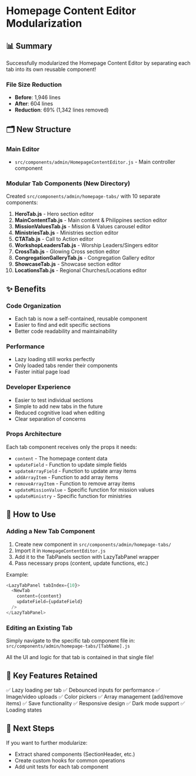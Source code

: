# Homepage Content Editor Modularization

## 📊 Summary

Successfully modularized the Homepage Content Editor by separating each tab into its own reusable component!

### File Size Reduction
- **Before**: 1,946 lines
- **After**: 604 lines
- **Reduction**: 69% (1,342 lines removed)

## 🗂️ New Structure

### Main Editor
- `src/components/admin/HomepageContentEditor.js` - Main controller component

### Modular Tab Components (New Directory)
Created `src/components/admin/homepage-tabs/` with 10 separate components:

1. **HeroTab.js** - Hero section editor
2. **MainContentTab.js** - Main content & Philippines section editor
3. **MissionValuesTab.js** - Mission & Values carousel editor
4. **MinistriesTab.js** - Ministries section editor
5. **CTATab.js** - Call to Action editor
6. **WorkshopLeadersTab.js** - Worship Leaders/Singers editor
7. **CrossTab.js** - Glowing Cross section editor
8. **CongregationGalleryTab.js** - Congregation Gallery editor
9. **ShowcaseTab.js** - Showcase section editor
10. **LocationsTab.js** - Regional Churches/Locations editor

## ✨ Benefits

### Code Organization
- Each tab is now a self-contained, reusable component
- Easier to find and edit specific sections
- Better code readability and maintainability

### Performance
- Lazy loading still works perfectly
- Only loaded tabs render their components
- Faster initial page load

### Developer Experience
- Easier to test individual sections
- Simple to add new tabs in the future
- Reduced cognitive load when editing
- Clear separation of concerns

### Props Architecture
Each tab component receives only the props it needs:
- `content` - The homepage content data
- `updateField` - Function to update simple fields
- `updateArrayField` - Function to update array items
- `addArrayItem` - Function to add array items
- `removeArrayItem` - Function to remove array items
- `updateMissionValue` - Specific function for mission values
- `updateMinistry` - Specific function for ministries

## 🔧 How to Use

### Adding a New Tab Component

1. Create new component in `src/components/admin/homepage-tabs/`
2. Import it in `HomepageContentEditor.js`
3. Add it to the TabPanels section with LazyTabPanel wrapper
4. Pass necessary props (content, update functions, etc.)

Example:
```javascript
<LazyTabPanel tabIndex={10}>
  <NewTab
    content={content}
    updateField={updateField}
  />
</LazyTabPanel>
```

### Editing an Existing Tab

Simply navigate to the specific tab component file in:
`src/components/admin/homepage-tabs/[TabName].js`

All the UI and logic for that tab is contained in that single file!

## 🎯 Key Features Retained

✅ Lazy loading per tab
✅ Debounced inputs for performance
✅ Image/video uploads
✅ Color pickers
✅ Array management (add/remove items)
✅ Save functionality
✅ Responsive design
✅ Dark mode support
✅ Loading states

## 📝 Next Steps

If you want to further modularize:
- Extract shared components (SectionHeader, etc.)
- Create custom hooks for common operations
- Add unit tests for each tab component

